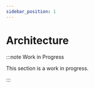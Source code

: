```yaml
---
sidebar_position: 1
---
```


# Architecture

:::note Work in Progress

This section is a work in progress.

:::
